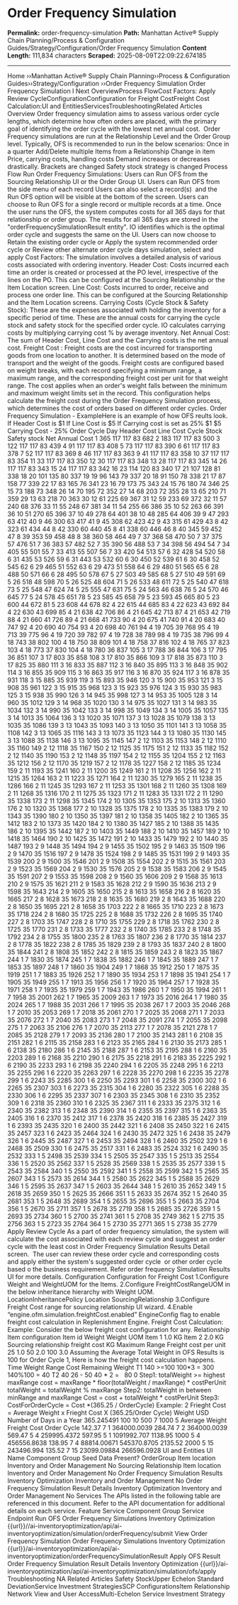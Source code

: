 # Order Frequency Simulation 

**Permalink:** order-frequency-simulation
**Path:** Manhattan Active® Supply Chain Planning/Process &amp; Configuration Guides/Strategy/Configuration/Order Frequency Simulation 
**Content Length:** 111,834 characters
**Scraped:** 2025-08-09T22:09:22.674185

---

Home ››Manhattan Active® Supply Chain Planning››Process & Configuration Guides››Strategy/Configuration ››Order Frequency Simulation Order Frequency Simulation I Next OverviewProcess FlowCost Factors: Apply Review CycleConfigurationConfiguration for Freight CostFreight Cost Calculation:UI and EntitiesServicesTroubleshootingRelated Articles Overview Order frequency simulation aims to assess various order cycle lengths, which determine how often orders are placed, with the primary goal of identifying the order cycle with the lowest net annual cost.  Order Frequency simulations are run at the Relationship Level and the Order Group level. Typically, OFS is recommended to run in the below scenarios: Once in a quarter Add/Delete multiple Items from a Relationship Change in item Price, carrying costs, handling costs Demand increases or decreases drastically. Brackets are changed Safety stock strategy is changed Process Flow Run Order Frequency Simulations: Users can Run OFS from the Sourcing Relationship UI or the Order Group UI. Users can Run OFS from the side menu of each record Users can also select a record(s)  and the Run OFS option will be visible at the bottom of the screen. Users can choose to Run OFS for a single record or multiple records at a time. Once the user runs the OFS, the system computes costs for all 365 days for that relationship or order group. The results for all 365 days are stored in the "orderFrequencySimulationResult entity". IO identifies which is the optimal order cycle and suggests the same on the UI. Users can now choose to Retain the existing order cycle or Apply the system recommended order cycle or Review other alternate order cycle days simulation, select and apply Cost Factors: The simulation involves a detailed analysis of various costs associated with ordering inventory. Header Cost: Costs incurred each time an order is created or processed at the PO level, irrespective of the lines on the PO. This can be configured at the Sourcing Relationship or the Item Location screen. Line Cost: Costs incurred to order, receive and process one order line. This can be configured at the Sourcing Relationship and the Item Location screens. Carrying Costs (Cycle Stock & Safety Stock): These are the expenses associated with holding the inventory for a specific period of time. These are the annual costs for carrying the cycle stock and safety stock for the specified order cycle. IO calculates carrying costs by multiplying carrying cost % by average inventory. Net Annual Cost: The sum of Header Cost, Line Cost and the Carrying costs is the net annual cost. Freight Cost : Freight costs are the cost incurred for transporting goods from one location to another. It is determined based on the mode of transport and the weight of the goods. Freight costs are configured based on weight breaks, with each record specifying a minimum range, a maximum range, and the corresponding freight cost per unit for that weight range. The cost applies when an order's weight falls between the minimum and maximum weight limits set in the record. This configuration helps calculate the freight cost during the Order Frequency Simulation process, which determines the cost of orders based on different order cycles. Order Frequency Simulation - ExampleHere is an example of how OFS reults look. If Header Cost is $1 If Line Cost is $5 If Carrying cost is set as 25% $1 $5 Carrying Cost - 25% Order Cycle Day Header Cost Line Cost Cycle Stock Safety stock Net Annual Cost 1 365 117 117 83 682 2 183 117 117 83 500 3 122 117 117 83 439 4 91 117 117 83 408 5 73 117 117 83 390 6 61 117 117 83 378 7 52 117 117 83 369 8 46 117 117 83 363 9 41 117 117 83 358 10 37 117 117 83 354 11 33 117 117 83 350 12 30 117 117 83 348 13 28 117 117 83 345 14 26 117 117 83 343 15 24 117 117 83 342 16 23 114 120 83 340 17 21 107 128 81 338 18 20 101 135 80 337 19 19 96 143 79 337 20 18 91 150 78 338 21 17 87 158 77 339 22 17 83 165 76 341 23 16 79 173 75 343 24 15 76 180 74 346 25 15 73 188 73 348 26 14 70 195 72 352 27 14 68 203 72 355 28 13 65 210 71 359 29 13 63 218 70 363 30 12 61 225 69 367 31 12 59 233 69 372 32 11 57 240 68 376 33 11 55 248 67 381 34 11 54 255 66 386 35 10 52 263 66 391 36 10 51 270 65 396 37 10 49 278 64 401 38 10 48 285 64 406 39 9 47 293 63 412 40 9 46 300 63 417 41 9 45 308 62 423 42 9 43 315 61 429 43 8 42 323 61 434 44 8 42 330 60 440 45 8 41 338 60 446 46 8 40 345 59 452 47 8 39 353 59 458 48 8 38 360 58 464 49 7 37 368 58 470 50 7 37 375 57 476 51 7 36 383 57 482 52 7 35 390 56 488 53 7 34 398 56 494 54 7 34 405 55 501 55 7 33 413 55 507 56 7 33 420 54 513 57 6 32 428 54 520 58 6 31 435 53 526 59 6 31 443 53 532 60 6 30 450 52 539 61 6 30 458 52 545 62 6 29 465 51 552 63 6 29 473 51 558 64 6 29 480 51 565 65 6 28 488 50 571 66 6 28 495 50 578 67 5 27 503 49 585 68 5 27 510 49 591 69 5 26 518 48 598 70 5 26 525 48 604 71 5 26 533 48 611 72 5 25 540 47 618 73 5 25 548 47 624 74 5 25 555 47 631 75 5 24 563 46 638 76 5 24 570 46 645 77 5 24 578 45 651 78 5 23 585 45 658 79 5 23 593 45 665 80 5 23 600 44 672 81 5 23 608 44 678 82 4 22 615 44 685 83 4 22 623 43 692 84 4 22 630 43 699 85 4 21 638 42 706 86 4 21 645 42 713 87 4 21 653 42 719 88 4 21 660 41 726 89 4 21 668 41 733 90 4 20 675 41 740 91 4 20 683 40 747 92 4 20 690 40 754 93 4 20 698 40 761 94 4 19 705 39 768 95 4 19 713 39 775 96 4 19 720 39 782 97 4 19 728 38 789 98 4 19 735 38 796 99 4 18 743 38 802 100 4 18 750 38 809 101 4 18 758 37 816 102 4 18 765 37 823 103 4 18 773 37 830 104 4 18 780 36 837 105 3 17 788 36 844 106 3 17 795 36 851 107 3 17 803 35 858 108 3 17 810 35 866 109 3 17 818 35 873 110 3 17 825 35 880 111 3 16 833 35 887 112 3 16 840 35 895 113 3 16 848 35 902 114 3 16 855 35 909 115 3 16 863 35 917 116 3 16 870 35 924 117 3 16 878 35 931 118 3 15 885 35 939 119 3 15 893 35 946 120 3 15 900 35 953 121 3 15 908 35 961 122 3 15 915 35 968 123 3 15 923 35 976 124 3 15 930 35 983 125 3 15 938 35 990 126 3 14 945 35 998 127 3 14 953 35 1005 128 3 14 960 35 1012 129 3 14 968 35 1020 130 3 14 975 35 1027 131 3 14 983 35 1034 132 3 14 990 35 1042 133 3 14 998 35 1049 134 3 14 1005 35 1057 135 3 14 1013 35 1064 136 3 13 1020 35 1071 137 3 13 1028 35 1079 138 3 13 1035 35 1086 139 3 13 1043 35 1093 140 3 13 1050 35 1101 141 3 13 1058 35 1108 142 3 13 1065 35 1116 143 3 13 1073 35 1123 144 3 13 1080 35 1130 145 3 13 1088 35 1138 146 3 13 1095 35 1145 147 2 12 1103 35 1153 148 2 12 1110 35 1160 149 2 12 1118 35 1167 150 2 12 1125 35 1175 151 2 12 1133 35 1182 152 2 12 1140 35 1190 153 2 12 1148 35 1197 154 2 12 1155 35 1204 155 2 12 1163 35 1212 156 2 12 1170 35 1219 157 2 12 1178 35 1227 158 2 12 1185 35 1234 159 2 11 1193 35 1241 160 2 11 1200 35 1249 161 2 11 1208 35 1256 162 2 11 1215 35 1264 163 2 11 1223 35 1271 164 2 11 1230 35 1279 165 2 11 1238 35 1286 166 2 11 1245 35 1293 167 2 11 1253 35 1301 168 2 11 1260 35 1308 169 2 11 1268 35 1316 170 2 11 1275 35 1323 171 2 11 1283 35 1331 172 2 11 1290 35 1338 173 2 11 1298 35 1345 174 2 10 1305 35 1353 175 2 10 1313 35 1360 176 2 10 1320 35 1368 177 2 10 1328 35 1375 178 2 10 1335 35 1383 179 2 10 1343 35 1390 180 2 10 1350 35 1397 181 2 10 1358 35 1405 182 2 10 1365 35 1412 183 2 10 1373 35 1420 184 2 10 1380 35 1427 185 2 10 1388 35 1435 186 2 10 1395 35 1442 187 2 10 1403 35 1449 188 2 10 1410 35 1457 189 2 10 1418 35 1464 190 2 10 1425 35 1472 191 2 10 1433 35 1479 192 2 10 1440 35 1487 193 2 9 1448 35 1494 194 2 9 1455 35 1502 195 2 9 1463 35 1509 196 2 9 1470 35 1516 197 2 9 1478 35 1524 198 2 9 1485 35 1531 199 2 9 1493 35 1539 200 2 9 1500 35 1546 201 2 9 1508 35 1554 202 2 9 1515 35 1561 203 2 9 1523 35 1569 204 2 9 1530 35 1576 205 2 9 1538 35 1583 206 2 9 1545 35 1591 207 2 9 1553 35 1598 208 2 9 1560 35 1606 209 2 9 1568 35 1613 210 2 9 1575 35 1621 211 2 9 1583 35 1628 212 2 9 1590 35 1636 213 2 9 1598 35 1643 214 2 9 1605 35 1650 215 2 8 1613 35 1658 216 2 8 1620 35 1665 217 2 8 1628 35 1673 218 2 8 1635 35 1680 219 2 8 1643 35 1688 220 2 8 1650 35 1695 221 2 8 1658 35 1703 222 2 8 1665 35 1710 223 2 8 1673 35 1718 224 2 8 1680 35 1725 225 2 8 1688 35 1732 226 2 8 1695 35 1740 227 2 8 1703 35 1747 228 2 8 1710 35 1755 229 2 8 1718 35 1762 230 2 8 1725 35 1770 231 2 8 1733 35 1777 232 2 8 1740 35 1785 233 2 8 1748 35 1792 234 2 8 1755 35 1800 235 2 8 1763 35 1807 236 2 8 1770 35 1814 237 2 8 1778 35 1822 238 2 8 1785 35 1829 239 2 8 1793 35 1837 240 2 8 1800 35 1844 241 2 8 1808 35 1852 242 2 8 1815 35 1859 243 2 8 1823 35 1867 244 1 7 1830 35 1874 245 1 7 1838 35 1882 246 1 7 1845 35 1889 247 1 7 1853 35 1897 248 1 7 1860 35 1904 249 1 7 1868 35 1912 250 1 7 1875 35 1919 251 1 7 1883 35 1926 252 1 7 1890 35 1934 253 1 7 1898 35 1941 254 1 7 1905 35 1949 255 1 7 1913 35 1956 256 1 7 1920 35 1964 257 1 7 1928 35 1971 258 1 7 1935 35 1979 259 1 7 1943 35 1986 260 1 7 1950 35 1994 261 1 7 1958 35 2001 262 1 7 1965 35 2009 263 1 7 1973 35 2016 264 1 7 1980 35 2024 265 1 7 1988 35 2031 266 1 7 1995 35 2038 267 1 7 2003 35 2046 268 1 7 2010 35 2053 269 1 7 2018 35 2061 270 1 7 2025 35 2068 271 1 7 2033 35 2076 272 1 7 2040 35 2083 273 1 7 2048 35 2091 274 1 7 2055 35 2098 275 1 7 2063 35 2106 276 1 7 2070 35 2113 277 1 7 2078 35 2121 278 1 7 2085 35 2128 279 1 7 2093 35 2136 280 1 7 2100 35 2143 281 1 6 2108 35 2151 282 1 6 2115 35 2158 283 1 6 2123 35 2165 284 1 6 2130 35 2173 285 1 6 2138 35 2180 286 1 6 2145 35 2188 287 1 6 2153 35 2195 288 1 6 2160 35 2203 289 1 6 2168 35 2210 290 1 6 2175 35 2218 291 1 6 2183 35 2225 292 1 6 2190 35 2233 293 1 6 2198 35 2240 294 1 6 2205 35 2248 295 1 6 2213 35 2255 296 1 6 2220 35 2263 297 1 6 2228 35 2270 298 1 6 2235 35 2278 299 1 6 2243 35 2285 300 1 6 2250 35 2293 301 1 6 2258 35 2300 302 1 6 2265 35 2307 303 1 6 2273 35 2315 304 1 6 2280 35 2322 305 1 6 2288 35 2330 306 1 6 2295 35 2337 307 1 6 2303 35 2345 308 1 6 2310 35 2352 309 1 6 2318 35 2360 310 1 6 2325 35 2367 311 1 6 2333 35 2375 312 1 6 2340 35 2382 313 1 6 2348 35 2390 314 1 6 2355 35 2397 315 1 6 2363 35 2405 316 1 6 2370 35 2412 317 1 6 2378 35 2420 318 1 6 2385 35 2427 319 1 6 2393 35 2435 320 1 6 2400 35 2442 321 1 6 2408 35 2450 322 1 6 2415 35 2457 323 1 6 2423 35 2464 324 1 6 2430 35 2472 325 1 6 2438 35 2479 326 1 6 2445 35 2487 327 1 6 2453 35 2494 328 1 6 2460 35 2502 329 1 6 2468 35 2509 330 1 6 2475 35 2517 331 1 6 2483 35 2524 332 1 6 2490 35 2532 333 1 5 2498 35 2539 334 1 5 2505 35 2547 335 1 5 2513 35 2554 336 1 5 2520 35 2562 337 1 5 2528 35 2569 338 1 5 2535 35 2577 339 1 5 2543 35 2584 340 1 5 2550 35 2592 341 1 5 2558 35 2599 342 1 5 2565 35 2607 343 1 5 2573 35 2614 344 1 5 2580 35 2622 345 1 5 2588 35 2629 346 1 5 2595 35 2637 347 1 5 2603 35 2644 348 1 5 2610 35 2652 349 1 5 2618 35 2659 350 1 5 2625 35 2666 351 1 5 2633 35 2674 352 1 5 2640 35 2681 353 1 5 2648 35 2689 354 1 5 2655 35 2696 355 1 5 2663 35 2704 356 1 5 2670 35 2711 357 1 5 2678 35 2719 358 1 5 2685 35 2726 359 1 5 2693 35 2734 360 1 5 2700 35 2741 361 1 5 2708 35 2749 362 1 5 2715 35 2756 363 1 5 2723 35 2764 364 1 5 2730 35 2771 365 1 5 2738 35 2779 Apply Review Cycle As a part of order frequency simulation, the system will calculate the cost associated with each review cycle and suggest an order cycle with the least cost in Order Frequency Simulation Results Detail screen.  The user can review these order cycle and corresponding costs and apply either the system's suggested order cycle  or other order cycle based o the business requirement. Refer order frequency Simulation Results UI for more details. Configuration Configuration for Freight Cost 1.Configure Weight and WeightUOM for the Items. 2.Configure FreightCostRangeUOM in the below inheritance hierarchy with Weight UOM. LocationInheritancePolicy Location SourcingRelationship 3.Configure Freight Cost range for sourcing relationship UI wizard. 4.Enable “engine.ofm.simulation.freightCost.enabled” EngineConfig flag to enable freight cost calculation in Replenishment Engine. Freight Cost Calculation: Example: Consider the below freight cost configuration for any. Relationship Item configuration Item id Weight Weight UOM Item 1 1.0 KG Item 2 2.0 KG Sourcing relationship freight cost KG Maximum Range Freight cost per unit 25 1.0 50 2.0 100 3.0 Assuming the Average Total Weight in OFS Results is 100 for Order Cycle 1, Here is how the freight cost calculation happens. Time Weight Range Cost Remaining Weight T1 140 >=100 100*3 = 300 140%100 = 40 T2 40 26 - 50 40 * 2 =   80 0 Step1: totalWeight >= highest maxRange cost = maxRange * floor(totalWeight / maxRange) * costPerUnit totalWeight = totalWeight % maxRange Step2: totalWeight in between minRange and maxRange Cost = cost + totalWeight * costPerUnit Step3: CostForOrderCycle = Cost *(365.25 / OrderCycle) Example: 2 Frieght Cost = Average Weight x Frieght Cost X (365.25/Order Cycle) Weight USD Number of Days in a Year 365.245491 100 10 500 7 1000 5 Average Weight Freight Cost Order Cycle 142.37 7 1 364000.0039 284.74 7 2 364000.0039 569.47 5 4 259995.4372 597.95 5 1 1091992.707 1138.95 1000 5 4 456556.8638 138.95 7 4 88814.00671 545370.8705 2135.52 2000 5 15 243496.994 135.52 7 15 23099.09884 266596.0928 UI and Entities UI Name Component Group Seed Data Present? OrderGroup Item location Inventory and Order Management No Sourcing Relationship Item location Inventory and Order Management No Order Frequency Simulation Results Inventory Optimization Inventory and Order Management No Order Frequency Simulation Result Details Inventory Optimization Inventory and Order Management No Services The APIs listed in the following table are referenced in this document. Refer to the API documentation for additional details on each service. Feature Service Component Group Service Endpoint Run OFS Order Frequency Simulations Inventory Optimization {{url}}//ai-inventoryoptimization/api/ai-inventoryoptimization/simulation/orderFrequency/submit View Order Frequency Simulation Order Frequency Simulations Inventory Optimization {{url}}/ai-inventoryoptimization/api/ai-inventoryoptimization/orderFrequencySimulationResult Apply OFS Result Order Frequency Simulation Result Details Inventory Optimization {{url}}/ai-inventoryoptimization/api/ai-inventoryoptimization/simulation/ofs/apply Troubleshooting NA Related Articles Safety StockUpper Echelon Standard DeviationService Investment StrategiesSCP ConfigurationsItem Relationship Network View and User AccessMulti-Echelon Service Investment Strategy